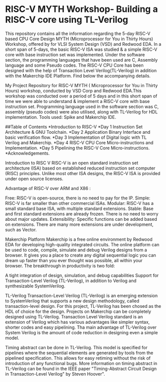 # RISC-V MYTH Workshop- Building a RISC-V core using TL-Verilog

This repository contains all the information regarding the 5-day RISC-V based CPU Core Design MYTH (Microprocessor for You in Thirty Hours) Workshop, offered by for VLSI System Design (VSD) and Redwood EDA. In a short span of 5-days, the basic RISC-V ISA was studied & a simple RISC-V core with base instruction set was implemented. Under the software section, the programming languages that have been used are C, Assembly language and some Pseudo codes. The RISC-V CPU Core has been designed with the help of Transaction Level Verilog(TL-Verilog) in addition with the Makerchip IDE Platform. Find below the accompanying details.

My Project Repository for RISC-V MYTH ( Microprocessor for You in Thirty Hours) workshop, conducted by VSD Corp and Redwood EDA.This workshop was conducted over a period of 5 days and in this short span of time we were able to understand & implement a RISC-V core with base instruction set. Programming language used in the software section was C, assembly (pseudo codes) were also utilised, along with TL-Verilog for HDL implementation. Tools used: Spike and Makerchip IDE.

##Table of Contents
*Introduction to RISC-V
*Day 1 Instruction Set Architecture & GNU Toolchain.
*Day 2 Application Binary Interface and basic verification flow.
*Day 3 Implementation of Digital logic with TL Verilog and Makerchip.
*Day 4 RISC-V CPU Core Micro-instructions and Implementation.
*Day 5 Pipelining the RISC-V Core Micro-instructions.
*Acknowledgements.

Introduction to RISC V
RISC-V is an open standard instruction set architecture (ISA) based on established reduced instruction set computer (RISC) principles. Unlike most other ISA designs, the RISC-V ISA is provided under open source licenses.

Advantage of RISC-V over ARM and X86 :

Free: RISC-V is open-source, there is no need to pay for the IP.
Simple: RISC-V is far smaller than other commercial ISAs.
Modular: RISC-V has a small standard base ISA, with multiple standard extensions.
Stable: Base and first standard extensions are already frozen. There is no need to worry about major updates.
Extensibility: Specific functions can be added based on extensions. There are many more extensions are under development, such as Vector.

Makerchip Platform
Makerchip is a free online environment by Redwood EDA for developing high-quality integrated circuits. The online platform can be used to code, compile, simulate and debug Verilog designs from a browser. It gives you a place to create any digital sequential logic you can dream up faster than you ever thought was possible, all within your browser. The breakthrough in productivity is two fold:

A tight integration of design, simulation, and debug capabilities
Support for Transaction-Level Verilog (TL-Verilog), in addition to Verilog and synthesizable SystemVerilog.

TL-Verilog
Transaction-Level Verilog (TL-Verilog) is an emerging extension to SystemVerilog that supports a new design methodology, called transaction-level design. For this project, TL-Verilog has been chosed as the HDL of choice for the design. Projects on Makerchip can be completely designed using TL-Verilog. Transaction Level Verilog standard is an extension of Verilog which has various advantages like simpler syntax, shorter codes and easy pipelining. Tha main advantage of TL-Verilog over System Verilog is the amount of code reduction in designing even a simple model.

Timing abstract can be done in TL-Verilog. This model is specified for pipelines where the sequential elements are generated by tools from the pipelined specification. This allows for easy retiming without the risk of introduction of any functional bugs. More information on timing abstract in TL-Verilog can be found in the IEEE paper "Timing-Abstract Circuit Design in Transaction-Level Verilog" by Steven Hoover".
